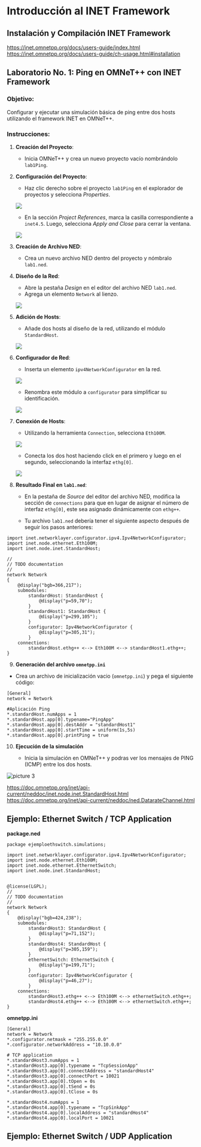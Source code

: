 # Introducción al INET Framework

## Instalación y Compilación INET Framework

https://inet.omnetpp.org/docs/users-guide/index.html
https://inet.omnetpp.org/docs/users-guide/ch-usage.html#installation



## Laboratorio No. 1: Ping en OMNeT++ con INET Framework

### Objetivo:
Configurar y ejecutar una simulación básica de ping entre dos hosts utilizando el framework INET en OMNeT++.

### Instrucciones:

1. **Creación del Proyecto**:
   - Inicia OMNeT++ y crea un nuevo proyecto vacío nombrándolo `lab1Ping`.

2. **Configuración del Proyecto**:
   - Haz clic derecho sobre el proyecto `lab1Ping` en el explorador de proyectos y selecciona *Properties*.

    ![](../images/2024-03-12-22-46-11.png)

   - En la sección *Project References*, marca la casilla correspondiente a `inet4.5`. Luego, selecciona *Apply and Close* para cerrar la ventana.

    ![](../images/2024-03-12-22-47-24.png)

3. **Creación de Archivo NED**:
   - Crea un nuevo archivo NED dentro del proyecto y nómbralo `lab1.ned`.

4. **Diseño de la Red**:
   - Abre la pestaña *Design* en el editor del archivo NED `lab1.ned`.
   - Agrega un elemento `Network` al lienzo.

    ![](../images/2024-03-12-22-59-46.png)

5. **Adición de Hosts**:
   - Añade dos hosts al diseño de la red, utilizando el módulo `StandardHost`.

    ![](../images/2024-03-12-23-05-44.png)

6. **Configurador de Red**:
   - Inserta un elemento `ipv4NetworkConfigurator` en la red.
    
    ![](../images/2024-03-12-23-08-43.png)

   - Renombra este módulo a `configurator` para simplificar su identificación.

    ![](../images/2024-03-12-23-11-42.png)

7. **Conexión de Hosts**:
   - Utilizando la herramienta `Connection`, selecciona `Eth100M`.

    ![](../images/2024-03-12-23-17-47.png)

   - Conecta los dos host haciendo click en el primero y luego en el segundo, seleccionando la interfaz `ethg[0]`.
  
    ![](../images/2024-03-12-23-18-41.png)

8. **Resultado Final en `lab1.ned`**:
   - En la pestaña de *Source* del editor del archivo NED, modifica la sección de `connections` para que en lugar de asignar el número de interfaz `ethg[0]`, este sea asignado dinámicamente con `ethg++`.

   - Tu archivo `lab1.ned` debería tener el siguiente aspecto después de seguir los pasos anteriores:

```ned
import inet.networklayer.configurator.ipv4.Ipv4NetworkConfigurator;
import inet.node.ethernet.Eth100M;
import inet.node.inet.StandardHost;

//
// TODO documentation
//
network Network
{
    @display("bgb=366,217");
    submodules:
        standardHost: StandardHost {
            @display("p=59,70");
        }
        standardHost1: StandardHost {
            @display("p=299,105");
        }
        configurator: Ipv4NetworkConfigurator {
            @display("p=305,31");
        }
    connections:
        standardHost.ethg++ <--> Eth100M <--> standardHost1.ethg++;
}
```

9. **Generación del archivo `omnetpp.ini`**
  
- Crea un archivo de inicialización vacio (`omnetpp.ini`) y pega el siguiente código:

```
[General]
network = Network

#Aplicación Ping
*.standardHost.numApps = 1
*.standardHost.app[0].typename="PingApp"
*.standardHost.app[0].destAddr = "standardHost1"
*.standardHost.app[0].startTime = uniform(1s,5s)
*.standardHost.app[0].printPing = true

```
10. **Ejecución de la simulación**

    - Inicia la simulación en OMNeT++ y podras ver los mensajes de PING (ICMP) entre los dos hosts. 

![picture 3](../images/4809db68736cc18b2c07d545329ebc6b379e45fe7367cfc58fbd39f6bdeaf45d.png)  



https://doc.omnetpp.org/inet/api-current/neddoc/inet.node.inet.StandardHost.html
https://doc.omnetpp.org/inet/api-current/neddoc/ned.DatarateChannel.html



## Ejemplo: Ethernet Switch / TCP Application


**package.ned**

```
package ejemploethswitch.simulations;

import inet.networklayer.configurator.ipv4.Ipv4NetworkConfigurator;
import inet.node.ethernet.Eth100M;
import inet.node.ethernet.EthernetSwitch;
import inet.node.inet.StandardHost;


@license(LGPL);
//
// TODO documentation
//
network Network
{
    @display("bgb=424,238");
    submodules:
        standardHost3: StandardHost {
            @display("p=71,152");
        }
        standardHost4: StandardHost {
            @display("p=305,159");
        }
        ethernetSwitch: EthernetSwitch {
            @display("p=199,71");
        }
        configurator: Ipv4NetworkConfigurator {
            @display("p=46,27");
        }
    connections:
        standardHost3.ethg++ <--> Eth100M <--> ethernetSwitch.ethg++;
        standardHost4.ethg++ <--> Eth100M <--> ethernetSwitch.ethg++;
}

```


**omnetpp.ini**
```
[General]
network = Network
*.configurator.netmask = "255.255.0.0"
*.configurator.networkAddress = "10.10.0.0"

# TCP application
*.standardHost3.numApps = 1
*.standardHost3.app[0].typename = "TcpSessionApp"
*.standardHost3.app[0].connectAddress = "standardHost4"
*.standardHost3.app[0].connectPort = 10021
*.standardHost3.app[0].tOpen = 0s
*.standardHost3.app[0].tSend = 0s
*.standardHost3.app[0].tClose = 0s 

*.standardHost4.numApps = 1
*.standardHost4.app[0].typename = "TcpSinkApp"
*.standardHost4.app[0].localAddress = "standardHost4"
*.standardHost4.app[0].localPort = 10021
```

## Ejemplo: Ethernet Switch / UDP Application
